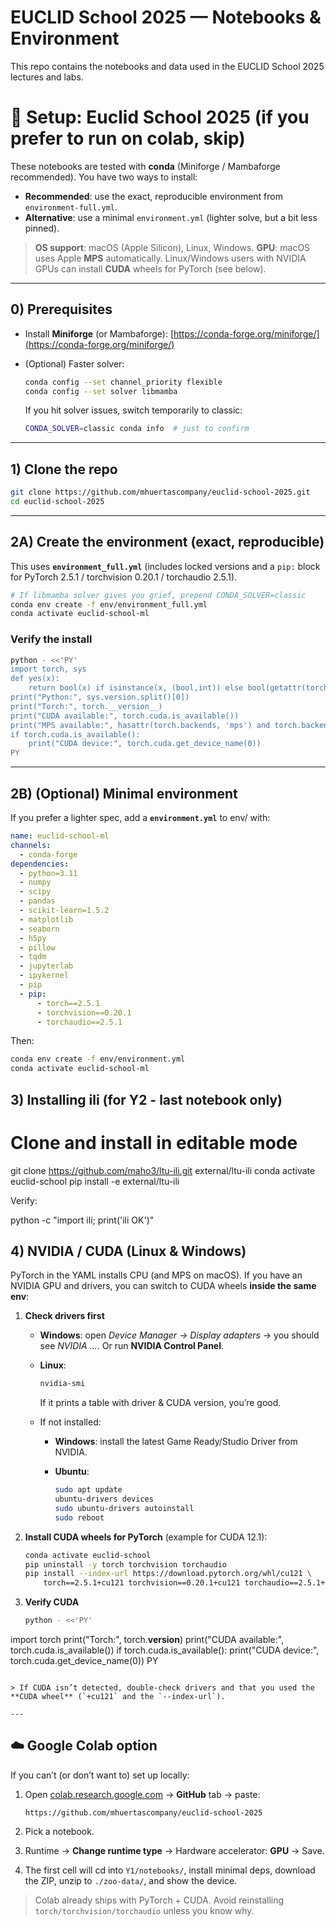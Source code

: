 # EUCLID School 2025 — Notebooks & Environment

This repo contains the notebooks and data used in the EUCLID School 2025 lectures and labs.


# 🔧 Setup: Euclid School 2025 (if you prefer to run on colab, skip)

These notebooks are tested with **conda** (Miniforge / Mambaforge recommended).
You have two ways to install:

* **Recommended**: use the exact, reproducible environment from `environment-full.yml`.
* **Alternative**: use a minimal `environment.yml` (lighter solve, but a bit less pinned).

> **OS support**: macOS (Apple Silicon), Linux, Windows.
> **GPU**: macOS uses Apple **MPS** automatically. Linux/Windows users with NVIDIA GPUs can install **CUDA** wheels for PyTorch (see below).

---

## 0) Prerequisites

* Install **Miniforge** (or Mambaforge): [https://conda-forge.org/miniforge/](https://conda-forge.org/miniforge/)
* (Optional) Faster solver:

  ```bash
  conda config --set channel_priority flexible
  conda config --set solver libmamba
  ```

  If you hit solver issues, switch temporarily to classic:

  ```bash
  CONDA_SOLVER=classic conda info  # just to confirm
  ```

---

## 1) Clone the repo

```bash
git clone https://github.com/mhuertascompany/euclid-school-2025.git
cd euclid-school-2025
```

---

## 2A) Create the environment (exact, reproducible)

This uses **`environment_full.yml`** (includes locked versions and a `pip:` block for PyTorch 2.5.1 / torchvision 0.20.1 / torchaudio 2.5.1).

```bash
# If libmamba solver gives you grief, prepend CONDA_SOLVER=classic
conda env create -f env/environment_full.yml
conda activate euclid-school-ml
```

### Verify the install

```bash
python - <<'PY'
import torch, sys
def yes(x): 
    return bool(x) if isinstance(x, (bool,int)) else bool(getattr(torch.backends, 'mps', None) and torch.backends.mps.is_available()) if x=='MPS' else False
print("Python:", sys.version.split()[0])
print("Torch:", torch.__version__)
print("CUDA available:", torch.cuda.is_available())
print("MPS available:", hasattr(torch.backends, 'mps') and torch.backends.mps.is_available())
if torch.cuda.is_available():
    print("CUDA device:", torch.cuda.get_device_name(0))
PY
```

---

## 2B) (Optional) Minimal environment

If you prefer a lighter spec, add a **`environment.yml`** to env/ with:

```yaml
name: euclid-school-ml
channels:
  - conda-forge
dependencies:
  - python=3.11
  - numpy
  - scipy
  - pandas
  - scikit-learn=1.5.2
  - matplotlib
  - seaborn
  - h5py
  - pillow
  - tqdm
  - jupyterlab
  - ipykernel
  - pip
  - pip:
      - torch==2.5.1
      - torchvision==0.20.1
      - torchaudio==2.5.1
```

Then:

```bash
conda env create -f env/environment.yml
conda activate euclid-school-ml
```

## 3) Installing ili (for Y2 - last notebook only)


# Clone and install in editable mode
git clone https://github.com/maho3/ltu-ili.git external/ltu-ili
conda activate euclid-school
pip install -e external/ltu-ili


Verify:

python -c "import ili; print('ili OK')"


## 4) NVIDIA / CUDA (Linux & Windows)

PyTorch in the YAML installs CPU (and MPS on macOS). If you have an NVIDIA GPU and drivers, you can switch to CUDA wheels **inside the same env**:

1. **Check drivers first**

   * **Windows**: open *Device Manager → Display adapters* → you should see *NVIDIA ...*. Or run **NVIDIA Control Panel**.

   * **Linux**:

     ```bash
     nvidia-smi
     ```

     If it prints a table with driver & CUDA version, you’re good.

   * If not installed:

     * **Windows**: install the latest Game Ready/Studio Driver from NVIDIA.
     * **Ubuntu**:

       ```bash
       sudo apt update
       ubuntu-drivers devices
       sudo ubuntu-drivers autoinstall
       sudo reboot
       ```

2. **Install CUDA wheels for PyTorch** (example for CUDA 12.1):

   ```bash
   conda activate euclid-school
   pip uninstall -y torch torchvision torchaudio
   pip install --index-url https://download.pytorch.org/whl/cu121 \
       torch==2.5.1+cu121 torchvision==0.20.1+cu121 torchaudio==2.5.1+cu121
   ```

3. **Verify CUDA**

   ```bash
   python - <<'PY'
   ```

import torch
print("Torch:", torch.**version**)
print("CUDA available:", torch.cuda.is\_available())
if torch.cuda.is\_available():
print("CUDA device:", torch.cuda.get\_device\_name(0))
PY

````

> If CUDA isn’t detected, double-check drivers and that you used the **CUDA wheel** (`+cu121` and the `--index-url`).

---
````

## ☁️ Google Colab option

If you can’t (or don’t want to) set up locally:

1. Open [colab.research.google.com](https://colab.research.google.com) → **GitHub** tab → paste:

   ```
   https://github.com/mhuertascompany/euclid-school-2025
   ```
2. Pick a notebook.
3. Runtime → **Change runtime type** → Hardware accelerator: **GPU** → Save.
4. The first cell will cd into `Y1/notebooks/`, install minimal deps, download the ZIP, unzip to `./zoo-data/`, and show the device.

> Colab already ships with PyTorch + CUDA. Avoid reinstalling `torch/torchvision/torchaudio` unless you know why.




